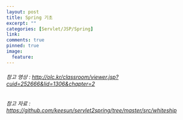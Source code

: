 ```yaml
---
layout: post
title: Spring 기초
excerpt: ""
categories: [Servlet/JSP/Spring]
link:
comments: true
pinned: true
image:
  feature:
---
```


###### 참고 영상 : http://olc.kr/classroom/viewer.jsp?cuid=252666&lid=1306&chapter=2
###### 참고 자료 : https://github.com/keesun/servlet2spring/tree/master/src/whiteship

